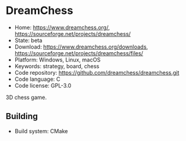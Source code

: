 # DreamChess

- Home: https://www.dreamchess.org/, https://sourceforge.net/projects/dreamchess/
- State: beta
- Download: https://www.dreamchess.org/downloads, https://sourceforge.net/projects/dreamchess/files/
- Platform: Windows, Linux, macOS
- Keywords: strategy, board, chess
- Code repository: https://github.com/dreamchess/dreamchess.git
- Code language: C
- Code license: GPL-3.0

3D chess game.

## Building

- Build system: CMake

